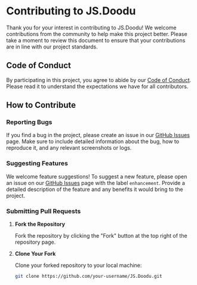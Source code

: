 # Contributing to JS.Doodu

Thank you for your interest in contributing to JS.Doodu! We welcome contributions from the community to help make this project better. Please take a moment to review this document to ensure that your contributions are in line with our project standards.

## Code of Conduct

By participating in this project, you agree to abide by our [Code of Conduct](CODE_OF_CONDUCT.md). Please read it to understand the expectations we have for all contributors.

## How to Contribute

### Reporting Bugs

If you find a bug in the project, please create an issue in our [GitHub Issues](https://github.com/your-username/JS.Doodu/issues) page. Make sure to include detailed information about the bug, how to reproduce it, and any relevant screenshots or logs.

### Suggesting Features

We welcome feature suggestions! To suggest a new feature, please open an issue on our [GitHub Issues](https://github.com/your-username/JS.Doodu/issues) page with the label `enhancement`. Provide a detailed description of the feature and any benefits it would bring to the project.

### Submitting Pull Requests

1. **Fork the Repository**

   Fork the repository by clicking the "Fork" button at the top right of the repository page.

2. **Clone Your Fork**

   Clone your forked repository to your local machine:
   ```sh
   git clone https://github.com/your-username/JS.Doodu.git
